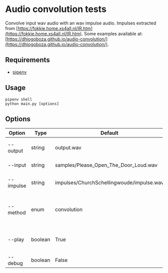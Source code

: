 # Audio convolution tests

Convolve input wav audio with an wav impulse audio. Impulses extracted from [https://fokkie.home.xs4all.nl/IR.htm](https://fokkie.home.xs4all.nl/IR.htm). Some examples available at: [https://dhiogoboza.github.io/audio-convolution/](https://dhiogoboza.github.io/audio-convolution/).

## Requirements
 - [pipenv](https://pypi.org/project/pipenv/)

## Usage
```
pipenv shell
python main.py [options]
```

## Options

Option | Type | Default | Description
------ | ---- | ------- | -------
--output | string | output.wav | Output audio file name
--input  | string | samples/Please_Open_The_Door_Loud.wav | Input audio file name
--impulse | string | impulses/ChurchSchellingwoude/impulse.wav | Impulse audio file name
--method | enum | convolution | Function to use in convolution (fft or convolution)
--play | boolean | True | Play audio after convolution finish
--debug | boolean | False | Enable debug logs

